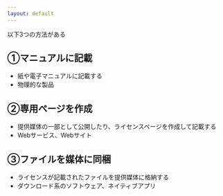 ```yaml
---
layout: default
---
```


以下3つの方法がある

## <span class="underline decoration-green-500">①マニュアルに記載</span>
- 紙や電子マニュアルに記載する
- 物理的な製品

## <span class="underline decoration-green-500">②専用ページを作成</span>
- 提供媒体の一部として公開したり、ライセンスページを作成して記載する
- Webサービス、Webサイト

## <span class="underline decoration-green-500">③ファイルを媒体に同梱</span>
- ライセンスが記載されたファイルを提供媒体に格納する
- ダウンロード系のソフトウェア、ネイティブアプリ
